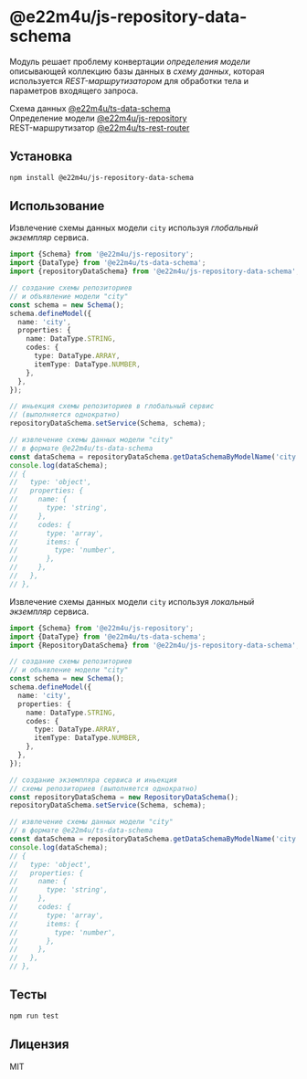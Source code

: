 # @e22m4u/js-repository-data-schema

Модуль решает проблему конвертации *определения модели* описывающей коллекцию
базы данных в *схему данных*, которая используется *REST-маршрутизатором* для
обработки тела и параметров входящего запроса.

Схема данных [@e22m4u/ts-data-schema](https://www.npmjs.com/package/@e22m4u/ts-data-schema)  
Определение модели [@e22m4u/js-repository](https://www.npmjs.com/package/@e22m4u/js-repository#%D0%BC%D0%BE%D0%B4%D0%B5%D0%BB%D1%8C)  
REST-маршрутизатор [@e22m4u/ts-rest-router](https://www.npmjs.com/package/@e22m4u/ts-rest-router)

## Установка

```bash
npm install @e22m4u/js-repository-data-schema
```

## Использование

Извлечение схемы данных модели `city` используя *глобальный экземпляр* сервиса.

```ts
import {Schema} from '@e22m4u/js-repository';
import {DataType} from '@e22m4u/ts-data-schema';
import {repositoryDataSchema} from '@e22m4u/js-repository-data-schema';

// создание схемы репозиториев
// и объявление модели "city"
const schema = new Schema();
schema.defineModel({
  name: 'city',
  properties: {
    name: DataType.STRING,
    codes: {
      type: DataType.ARRAY,
      itemType: DataType.NUMBER,
    },
  },
});

// иньекция схемы репозиториев в глобальный сервис
// (выполняется однократно)
repositoryDataSchema.setService(Schema, schema);

// извлечение схемы данных модели "city"
// в формате @e22m4u/ts-data-schema
const dataSchema = repositoryDataSchema.getDataSchemaByModelName('city');
console.log(dataSchema);
// {
//   type: 'object',
//   properties: {
//     name: {
//       type: 'string',
//     },
//     codes: {
//       type: 'array',
//       items: {
//         type: 'number',
//       },
//     },
//   },
// },
```

Извлечение схемы данных модели `city` используя *локальный экземпляр* сервиса.

```ts
import {Schema} from '@e22m4u/js-repository';
import {DataType} from '@e22m4u/ts-data-schema';
import {RepositoryDataSchema} from '@e22m4u/js-repository-data-schema';

// создание схемы репозиториев
// и объявление модели "city"
const schema = new Schema();
schema.defineModel({
  name: 'city',
  properties: {
    name: DataType.STRING,
    codes: {
      type: DataType.ARRAY,
      itemType: DataType.NUMBER,
    },
  },
});

// создание экземпляра сервиса и иньекция
// схемы репозиториев (выполняется однократно)
const repositoryDataSchema = new RepositoryDataSchema();
repositoryDataSchema.setService(Schema, schema);

// извлечение схемы данных модели "city"
// в формате @e22m4u/ts-data-schema
const dataSchema = repositoryDataSchema.getDataSchemaByModelName('city');
console.log(dataSchema);
// {
//   type: 'object',
//   properties: {
//     name: {
//       type: 'string',
//     },
//     codes: {
//       type: 'array',
//       items: {
//         type: 'number',
//       },
//     },
//   },
// },
```

## Тесты

```bash
npm run test
```

## Лицензия

MIT
